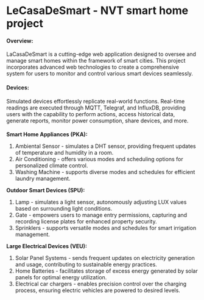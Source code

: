 # LeCasaDeSmart - NVT smart home project

<h4>Overview:</h4>
LaCasaDeSmart is a cutting-edge web application designed to oversee and manage smart homes within the framework of smart cities. This project incorporates advanced web technologies to create a comprehensive system for users to monitor and control various smart devices seamlessly.

<h4>Devices:</h4>
Simulated devices effortlessly replicate real-world functions. Real-time readings are executed through MQTT, Telegraf, and InfluxDB, providing users with the capability to perform actions, access historical data, generate reports, monitor power consumption, share devices, and more.
<h4></h4>

<b>Smart Home Appliances (PKA):</b> 
1. Ambiental Sensor - simulates a DHT sensor, providing frequent updates of temperature and humidity in a room.
2. Air Conditioning - offers various modes and scheduling options for personalized climate control.
3. Washing Machine - supports diverse modes and schedules for efficient laundry management.
   
<b>Outdoor Smart Devices (SPU):</b>
1. Lamp - simulates a light sensor, autonomously adjusting LUX values based on surrounding light conditions.
2. Gate - empowers users to manage entry permissions, capturing and recording license plates for enhanced property security.
3. Sprinklers - supports versatile modes and schedules for smart irrigation management.
   
<b>Large Electrical Devices (VEU):</b> 
1. Solar Panel Systems - sends frequent updates on electricity generation and usage, contributing to sustainable energy practices.
2. Home Batteries - facilitates storage of excess energy generated by solar panels for optimal energy utilization.
3. Electrical car chargers - enables precision control over the charging process, ensuring electric vehicles are powered to desired levels.
